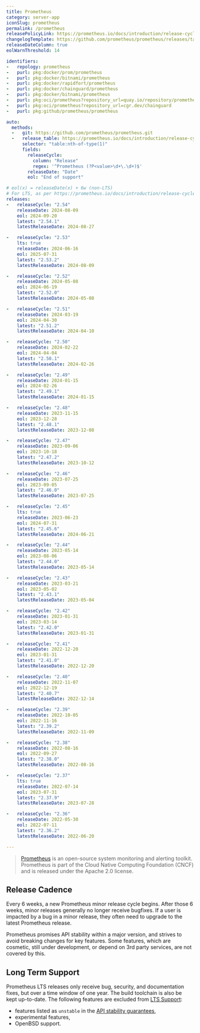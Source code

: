 ```yaml
---
title: Prometheus
category: server-app
iconSlug: prometheus
permalink: /prometheus
releasePolicyLink: https://prometheus.io/docs/introduction/release-cycle/
changelogTemplate: https://github.com/prometheus/prometheus/releases/tag/v__LATEST__
releaseDateColumn: true
eolWarnThreshold: 14

identifiers:
-   repology: prometheus
-   purl: pkg:docker/prom/prometheus
-   purl: pkg:docker/bitnami/prometheus
-   purl: pkg:docker/rapidfort/prometheus
-   purl: pkg:docker/chainguard/prometheus
-   purl: pkg:docker/bitnami/prometheus
-   purl: pkg:oci/prometheus?repository_url=quay.io/repository/prometheus
-   purl: pkg:oci/prometheus?repository_url=cgr.dev/chainguard
-   purl: pkg:github/prometheus/prometheus

auto:
  methods:
  -   git: https://github.com/prometheus/prometheus.git
  -   release_table: https://prometheus.io/docs/introduction/release-cycle
      selector: "table:nth-of-type(1)"
      fields:
        releaseCycle:
          column: "Release"
          regex: '^Prometheus (?P<value>\d+\.\d+)$'
        releaseDate: "Date"
        eol: "End of support"

# eol(x) = releaseDate(x) + 6w (non-LTS)
# For LTS, as per https://prometheus.io/docs/introduction/release-cycle/#long-term-support
releases:
-   releaseCycle: "2.54"
    releaseDate: 2024-08-09
    eol: 2024-09-20
    latest: "2.54.1"
    latestReleaseDate: 2024-08-27

-   releaseCycle: "2.53"
    lts: true
    releaseDate: 2024-06-16
    eol: 2025-07-31
    latest: "2.53.2"
    latestReleaseDate: 2024-08-09

-   releaseCycle: "2.52"
    releaseDate: 2024-05-08
    eol: 2024-06-19
    latest: "2.52.0"
    latestReleaseDate: 2024-05-08

-   releaseCycle: "2.51"
    releaseDate: 2024-03-19
    eol: 2024-04-30
    latest: "2.51.2"
    latestReleaseDate: 2024-04-10

-   releaseCycle: "2.50"
    releaseDate: 2024-02-22
    eol: 2024-04-04
    latest: "2.50.1"
    latestReleaseDate: 2024-02-26

-   releaseCycle: "2.49"
    releaseDate: 2024-01-15
    eol: 2024-02-26
    latest: "2.49.1"
    latestReleaseDate: 2024-01-15

-   releaseCycle: "2.48"
    releaseDate: 2023-11-15
    eol: 2023-12-28
    latest: "2.48.1"
    latestReleaseDate: 2023-12-08

-   releaseCycle: "2.47"
    releaseDate: 2023-09-06
    eol: 2023-10-18
    latest: "2.47.2"
    latestReleaseDate: 2023-10-12

-   releaseCycle: "2.46"
    releaseDate: 2023-07-25
    eol: 2023-09-05
    latest: "2.46.0"
    latestReleaseDate: 2023-07-25

-   releaseCycle: "2.45"
    lts: true
    releaseDate: 2023-06-23
    eol: 2024-07-31
    latest: "2.45.6"
    latestReleaseDate: 2024-06-21

-   releaseCycle: "2.44"
    releaseDate: 2023-05-14
    eol: 2023-08-06
    latest: "2.44.0"
    latestReleaseDate: 2023-05-14

-   releaseCycle: "2.43"
    releaseDate: 2023-03-21
    eol: 2023-05-02
    latest: "2.43.1"
    latestReleaseDate: 2023-05-04

-   releaseCycle: "2.42"
    releaseDate: 2023-01-31
    eol: 2023-03-14
    latest: "2.42.0"
    latestReleaseDate: 2023-01-31

-   releaseCycle: "2.41"
    releaseDate: 2022-12-20
    eol: 2023-01-31
    latest: "2.41.0"
    latestReleaseDate: 2022-12-20

-   releaseCycle: "2.40"
    releaseDate: 2022-11-07
    eol: 2022-12-19
    latest: "2.40.7"
    latestReleaseDate: 2022-12-14

-   releaseCycle: "2.39"
    releaseDate: 2022-10-05
    eol: 2022-11-16
    latest: "2.39.2"
    latestReleaseDate: 2022-11-09

-   releaseCycle: "2.38"
    releaseDate: 2022-08-16
    eol: 2022-09-27
    latest: "2.38.0"
    latestReleaseDate: 2022-08-16

-   releaseCycle: "2.37"
    lts: true
    releaseDate: 2022-07-14
    eol: 2023-07-31
    latest: "2.37.9"
    latestReleaseDate: 2023-07-28

-   releaseCycle: "2.36"
    releaseDate: 2022-05-30
    eol: 2022-07-11
    latest: "2.36.2"
    latestReleaseDate: 2022-06-20

---
```


> [Prometheus](https://prometheus.io/) is an open-source system monitoring and alerting toolkit.
> Prometheus is part of the Cloud Native Computing Foundation (CNCF) and is released under the
> Apache 2.0 license.

## Release Cadence

Every 6 weeks, a new Prometheus minor release cycle begins. After those 6 weeks, minor releases
generally no longer receive bugfixes. If a user is impacted by a bug in a minor release, they often
need to upgrade to the latest Prometheus release.

Prometheus promises API stability within a major version, and strives to avoid breaking changes for
key features. Some features, which are cosmetic, still under development, or depend on 3rd party
services, are not covered by this.

## Long Term Support

Prometheus LTS releases only receive bug, security, and documentation fixes, but over a time window
of one year. The build toolchain is also be kept up-to-date. The following features are excluded
from [LTS Support](https://prometheus.io/docs/introduction/release-cycle/#limitations-of-lts-support):

- features listed as `unstable` in the [API stability guarantees](https://prometheus.io/docs/prometheus/latest/stability/),
- experimental features,
- OpenBSD support.
